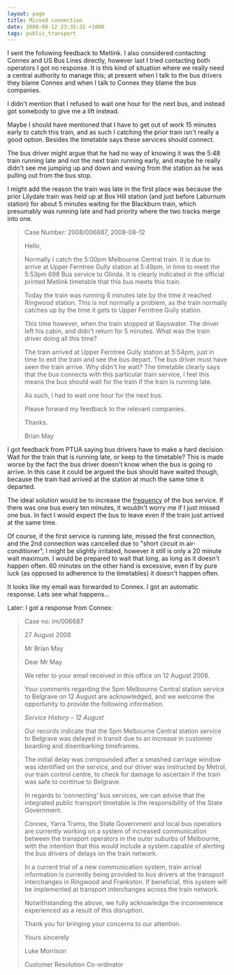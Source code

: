```yaml
---
layout: page
title: Missed connection
date: 2008-08-12 23:35:32 +1000
tags: public_transport
---
```


I sent the following feedback to Metlink. I also considered contacting 
Connex and US Bus Lines directly, however last I tried contacting both 
operators I got no response. It is this kind of situation where we 
really need a central authority to manage this; at present when I talk 
to the bus drivers they blame Connex and when I talk to Connex they 
blame the bus companies.

I didn't mention that I refused to wait one hour for the next bus, and 
instead got somebody to give me a lift instead.

Maybe I should have mentioned that I have to get out of work 15 minutes 
early to catch this train, and as such I catching the prior train isn't 
really a good option. Besides the timetable says these services should 
connect.

The bus driver might argue that he had no way of knowing it was the 5:48 
train running late and not the next train running early, and maybe he 
really didn't see me jumping up and down and waving from the station as 
he was pulling out from the bus stop.

I might add the reason the train was late in the first place was because 
the prior Lilydale train was held up at Box Hill station (and just 
before Laburnum station) for about 5 minutes waiting for the Blackburn 
train, which presumably was running late and had priority where the two 
tracks merge into one.

> Case Number: 2008/006687, 2008-08-12
>
> Hello,
>
> Normally I catch the 5:00pm Melbourne Central train. It is due to arrive 
> at Upper Ferntree Gully station at 5:48pm, in time to meet the 5:53pm 
> 698 Bus service to Olinda. It is clearly indicated in the official 
> printed Metlink timetable that this bus meets this train.
>
> Today the train was running 6 minutes late by the time it reached 
> Ringwood station. This is not normally a problem, as the train normally 
> catches up by the time it gets to Upper Ferntree Gully station.
>
> This time however, when the train stopped at Bayswater. The driver left 
> his cabin, and didn't return for 5 minutes. What was the train driver 
> doing all this time?
>
> The train arrived at Upper Ferntree Gully station at 5:54pm, just in 
> time to exit the train and see the bus depart. The bus driver must have 
> seen the train arrive. Why didn't he wait? The timetable clearly says 
> that the bus connects with this particular train service, I feel this 
> means the bus should wait for the train if the train is running late.
>
> As such, I had to wait one hour for the next bus.
>
> Please forward my feedback to the relevant companies.
>
> Thanks.
>
> Brian May

I got feedback from PTUA saying bus drivers have to make a hard decision. Wait
for the train that is running late, or keep to the timetable? This is made
worse by the fact the bus driver doesn't know when the bus is going ro arrive.
In this case it could be argued the bus should have waited though, because the
train had arrived at the station at much the same time it departed.

The ideal solution would be to increase the [frequency](http://wiki.microcomaustralia.com.au/transport/public/frequency/) of the bus service.
If there was one bus every ten minutes, it wouldn't worry me if I just missed
one bus. In fact I would expect the bus to leave even if the train just arrived
at the same time.

Of course, if the first service is running late, missed the first
connection, and the 2nd connection was cancelled due to "short circuit
in air-conditioner", I might be slightly irritated, however it still is
only a 20 minute wait maximum. I would be prepared to wait that long, as
long as it doesn't happen often. 60 minutes on the other hand is
excessive, even if by pure luck (as opposed to adherence to the
timetables) it doesn't happen often.

It looks like my email was forwarded to Connex. I got an automatic
response. Lets see what happens...

Later: I got a response from Connex:

> Case no: lm/006687
>
> 27 August 2008
>
> Mr Brian May
>
> Dear Mr May
>
> We refer to your email received in this office on 12 August 2008.
>
> Your comments regarding the 5pm Melbourne Central station service to 
> Belgrave on 12 August are acknowledged, and we welcome the opportunity 
> to provide the following information.
>
> *_Service History – 12 August_*
>
> Our records indicate that the 5pm Melbourne Central station service to 
> Belgrave was delayed in transit due to an increase in customer boarding 
> and disembarking timeframes.
> 
> The initial delay was compounded after a smashed carriage window was 
> identified on the service, and our driver was instructed by Metrol, our 
> train control centre, to check for damage to ascertain if the train was 
> safe to continue to Belgrave.
>
> In regards to ‘connecting’ bus services, we can advise that the 
> integrated public transport timetable is the responsibility of the State 
> Government.
>
> Connex, Yarra Trams, the State Government and local bus operators are 
> currently working on a system of increased communication between the 
> transport operators in the outer suburbs of Melbourne, with the 
> intention that this would include a system capable of alerting the bus 
> drivers of delays on the train network.
>
> In a current trial of a new communication system, train arrival 
> information is currently being provided to bus drivers at the transport 
> interchanges in Ringwood and Frankston. If beneficial, this system will 
> be implemented at transport interchanges across the train network.
>
> Notwithstanding the above, we fully acknowledge the inconvenience 
> experienced as a result of this disruption.
>
> Thank you for bringing your concerns to our attention.
>
> Yours sincerely
>
> Luke Morrison
>
> Customer Resolution Co-ordinator
